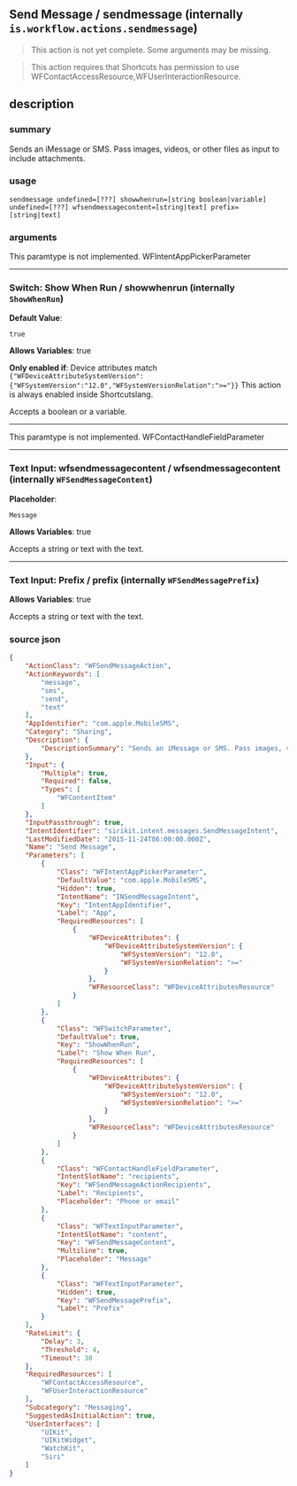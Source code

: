 
## Send Message / sendmessage (internally `is.workflow.actions.sendmessage`)

> This action is not yet complete. Some arguments may be missing.


> This action requires that Shortcuts has permission to use WFContactAccessResource,WFUserInteractionResource.


## description
### summary
Sends an iMessage or SMS. Pass images, videos, or other files as input to include attachments.


### usage
`sendmessage undefined=[???] showwhenrun=[string boolean|variable] undefined=[???] wfsendmessagecontent=[string|text] prefix=[string|text]`

### arguments
This paramtype is not implemented. WFIntentAppPickerParameter

---

### Switch: Show When Run / showwhenrun (internally `ShowWhenRun`)
**Default Value**:
```
true
```
**Allows Variables**: true

**Only enabled if**: Device attributes match `{"WFDeviceAttributeSystemVersion":{"WFSystemVersion":"12.0","WFSystemVersionRelation":">="}}` This action is always enabled inside Shortcutslang.

Accepts a boolean
or a variable.

---

This paramtype is not implemented. WFContactHandleFieldParameter

---

### Text Input: wfsendmessagecontent / wfsendmessagecontent (internally `WFSendMessageContent`)
**Placeholder**:
```
Message
```
**Allows Variables**: true



Accepts a string 
or text
with the text.

---

### Text Input: Prefix / prefix (internally `WFSendMessagePrefix`)
**Allows Variables**: true



Accepts a string 
or text
with the text.

### source json

```json
{
	"ActionClass": "WFSendMessageAction",
	"ActionKeywords": [
		"message",
		"sms",
		"send",
		"text"
	],
	"AppIdentifier": "com.apple.MobileSMS",
	"Category": "Sharing",
	"Description": {
		"DescriptionSummary": "Sends an iMessage or SMS. Pass images, videos, or other files as input to include attachments."
	},
	"Input": {
		"Multiple": true,
		"Required": false,
		"Types": [
			"WFContentItem"
		]
	},
	"InputPassthrough": true,
	"IntentIdentifier": "sirikit.intent.messages.SendMessageIntent",
	"LastModifiedDate": "2015-11-24T06:00:00.000Z",
	"Name": "Send Message",
	"Parameters": [
		{
			"Class": "WFIntentAppPickerParameter",
			"DefaultValue": "com.apple.MobileSMS",
			"Hidden": true,
			"IntentName": "INSendMessageIntent",
			"Key": "IntentAppIdentifier",
			"Label": "App",
			"RequiredResources": [
				{
					"WFDeviceAttributes": {
						"WFDeviceAttributeSystemVersion": {
							"WFSystemVersion": "12.0",
							"WFSystemVersionRelation": ">="
						}
					},
					"WFResourceClass": "WFDeviceAttributesResource"
				}
			]
		},
		{
			"Class": "WFSwitchParameter",
			"DefaultValue": true,
			"Key": "ShowWhenRun",
			"Label": "Show When Run",
			"RequiredResources": [
				{
					"WFDeviceAttributes": {
						"WFDeviceAttributeSystemVersion": {
							"WFSystemVersion": "12.0",
							"WFSystemVersionRelation": ">="
						}
					},
					"WFResourceClass": "WFDeviceAttributesResource"
				}
			]
		},
		{
			"Class": "WFContactHandleFieldParameter",
			"IntentSlotName": "recipients",
			"Key": "WFSendMessageActionRecipients",
			"Label": "Recipients",
			"Placeholder": "Phone or email"
		},
		{
			"Class": "WFTextInputParameter",
			"IntentSlotName": "content",
			"Key": "WFSendMessageContent",
			"Multiline": true,
			"Placeholder": "Message"
		},
		{
			"Class": "WFTextInputParameter",
			"Hidden": true,
			"Key": "WFSendMessagePrefix",
			"Label": "Prefix"
		}
	],
	"RateLimit": {
		"Delay": 3,
		"Threshold": 4,
		"Timeout": 30
	},
	"RequiredResources": [
		"WFContactAccessResource",
		"WFUserInteractionResource"
	],
	"Subcategory": "Messaging",
	"SuggestedAsInitialAction": true,
	"UserInterfaces": [
		"UIKit",
		"UIKitWidget",
		"WatchKit",
		"Siri"
	]
}
```
